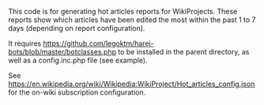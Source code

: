 This code is for generating hot articles reports for WikiProjects. These reports show which articles have been edited the most within the past 1 to 7 days (depending on report configuration).

It requires https://github.com/legoktm/harej-bots/blob/master/botclasses.php to be installed in the parent directory, as well as a config.inc.php file (see example).

See https://en.wikipedia.org/wiki/Wikipedia:WikiProject/Hot_articles_config.json for the on-wiki subscription configuration.
